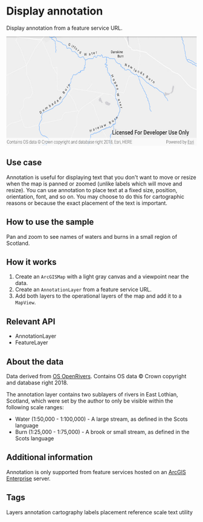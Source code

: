 # Display annotation

Display annotation from a feature service URL.

![Display annotation App](display-annotation.png)

## Use case

Annotation is useful for displaying text that you don't want to move or resize when the map is panned or zoomed (unlike labels which will move and resize). You can use annotation to place text at a fixed size, position, orientation, font, and so on. You may choose to do this for cartographic reasons or because the exact placement of the text is important.

## How to use the sample 

Pan and zoom to see names of waters and burns in a small region of Scotland.

## How it works

1. Create an `ArcGISMap` with a light gray canvas and a viewpoint near the data.
2. Create an `AnnotationLayer` from a feature service URL.
3. Add both layers to the operational layers of the map and add it to a `MapView`.

## Relevant API

* AnnotationLayer
* FeatureLayer

## About the data 

Data derived from [OS OpenRivers](https://www.ordnancesurvey.co.uk/business-government/products/open-map-rivers). Contains OS data © Crown copyright and database right 2018.

The annotation layer contains two sublayers of rivers in East Lothian, Scotland, which were set by the author to only be visible within the following scale ranges:

* Water (1:50,000 - 1:100,000) - A large stream, as defined in the Scots language
* Burn (1:25,000 - 1:75,000) - A brook or small stream, as defined in the Scots language

## Additional information

Annotation is only supported from feature services hosted on an [ArcGIS Enterprise](https://enterprise.arcgis.com/en/) server.

## Tags
Layers
annotation
cartography
labels
placement
reference scale
text
utility
